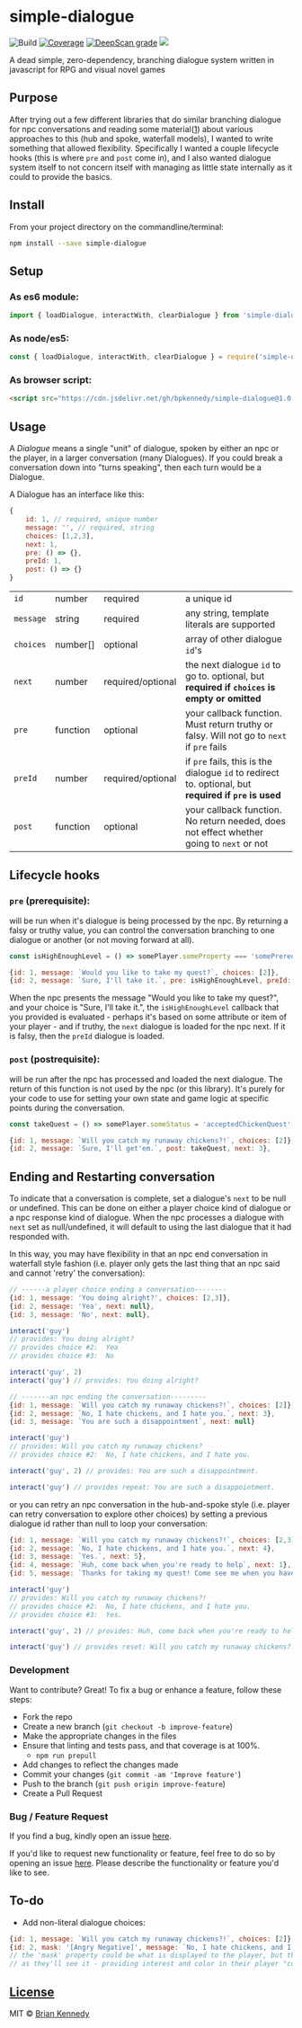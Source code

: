 # simple-dialogue
![Build](https://github.com/bpkennedy/simple-dialogue/actions/workflows/test.yml/badge.svg)
[![Coverage](https://api.codeclimate.com/v1/badges/49fc150e78f4127c02a1/test_coverage)](https://codeclimate.com/github/bpkennedy/simple-dialogue/test_coverage)
[![DeepScan grade](https://deepscan.io/api/teams/15720/projects/18948/branches/477054/badge/grade.svg)](https://deepscan.io/dashboard#view=project&tid=15720&pid=18948&bid=477054)
![](https://img.shields.io/badge/gzip%20size-1349%20Bytes-brightgreen.svg)

A dead simple, zero-dependency, branching dialogue system written in javascript for RPG and visual novel games

## Purpose
After trying out a few different libraries that do similar branching dialogue
for npc conversations and reading some material([1]) about various approaches
to this (hub and spoke, waterfall models), I wanted to write something that allowed
flexibility. Specifically I wanted a couple lifecycle hooks
(this is where `pre` and `post` come in), and I also wanted dialogue system itself
to not concern itself with managing as little state internally as it could to provide
the basics.

[1]: [https://www.gamedeveloper.com/design/branching-conversation-systems-and-the-working-writer-part-1-introduction](https://www.gamedeveloper.com/design/branching-conversation-systems-and-the-working-writer-part-1-introduction)

## Install
From your project directory on the commandline/terminal:
```bash
npm install --save simple-dialogue
```

## Setup
### As es6 module:
```javascript
import { loadDialogue, interactWith, clearDialogue } from 'simple-dialogue'
```

### As node/es5:
```javascript
const { loadDialogue, interactWith, clearDialogue } = require('simple-dialogue')
```

### As browser script:
```html
<script src="https://cdn.jsdelivr.net/gh/bpkennedy/simple-dialogue@1.0.0/dist/compiled.browser.js"></script>
```

## Usage
A *Dialogue* means a single "unit" of dialogue, spoken by either an npc or the player, in a larger
conversation (many Dialogues). If you could break a conversation down into "turns speaking", then each turn would be 
a Dialogue.

A Dialogue has an interface like this:
```javascript
{
    id: 1, // required, unique number
    message: '', // required, string
    choices: [1,2,3],
    next: 1,
    pre: () => {},
    preId: 1,
    post: () => {}
}
```

|               |             |                   |                                                                               |
| ------------- | ----------- | ----------------- | ----------------------------------------------------------------------------- |
| `id`          | number      | required          |           a unique id                                                         |
| `message`     | string      | required          |any string, template literals are supported                                     |
| `choices`     | number[]    | optional          |    array of other dialogue `id`'s                                                |
| `next`        | number      | required/optional | the next dialogue `id` to go to. optional, but **required if `choices` is empty or omitted**   |
| `pre`         | function    | optional          | your callback function. Must return truthy or falsy. Will not go to `next` if `pre` fails  |
| `preId`       | number      | required/optional | if `pre` fails, this is the dialogue `id` to redirect to. optional, but **required if `pre` is used**     |
| `post`        | function    | optional          | your callback function. No return needed, does not effect whether going to `next` or not   |                                                                              |


## Lifecycle hooks
### `pre` (prerequisite):
will be run when it's dialogue is being processed by the npc. By returning a falsy or truthy value,
you can control the conversation branching to one dialogue or another (or not moving forward at all).
```javascript
const isHighEnoughLevel = () => somePlayer.someProperty === 'somePrerequisiteValue'

{id: 1, message: `Would you like to take my quest?`, choices: [2]},
{id: 2, message: `Sure, I'll take it.`, pre: isHighEnoughLevel, preId: 5, next: 4},
```
When the npc presents the message "Would you like to take my quest?", and your choice is
"Sure, I'll take it.", the `isHighEnoughLevel` callback that you
provided is evaluated - perhaps it's based on some attribute or item of your player - and if truthy, the `next`
dialogue is loaded for the npc next.  If it is falsy, then the `preId` dialogue is loaded. 

### `post` (postrequisite):
will be run after the npc has processed and loaded the next dialogue. The return of this function is not used by the
npc (or this library). It's purely for your code to use for setting your own state and game logic at specific points
during the conversation.
```javascript
const takeQuest = () => somePlayer.someStatus = 'acceptedChickenQuest'

{id: 1, message: `Will you catch my runaway chickens?!`, choices: [2]},
{id: 2, message: `Sure, I'll get'em.`, post: takeQuest, next: 3},
```
## Ending and Restarting conversation
To indicate that a conversation is complete, set a dialogue's `next` to be null or undefined. This can be done on
either a player choice kind of dialogue or a npc response kind of dialogue. When the npc processes a dialogue with 
`next` set as null/undefined, it will default to using the last dialogue that it had responded with.

In this way, you may have flexibility in that an npc end conversation in waterfall style fashion (i.e. player only gets the last thing
that an npc said and cannot 'retry' the conversation):
```javascript
// ------a player choice ending a conversation--------
{id: 1, message: 'You doing alright?', choices: [2,3]},
{id: 2, message: 'Yea', next: null},
{id: 3, message: 'No', next: null},

interact('guy')
// provides: You doing alright?
// provides choice #2:  Yea
// provides choice #3:  No

interact('guy', 2)
interact('guy') // provides: You doing alright?

// -------an npc ending the conversation---------
{id: 1, message: `Will you catch my runaway chickens?!`, choices: [2]},
{id: 2, message: `No, I hate chickens, and I hate you.`, next: 3},
{id: 3, message: `You are such a disappointment`, next: null}

interact('guy')
// provides: Will you catch my runaway chickens?
// provides choice #2:  No, I hate chickens, and I hate you.

interact('guy', 2) // provides: You are such a disappointment.

interact('guy') // provides repeat: You are such a disappointment.
```

or you can retry an npc conversation in the hub-and-spoke style (i.e. player can retry conversation to explore
other choices) by setting a previous dialogue id rather than null to loop your conversation:
```javascript
{id: 1, message: `Will you catch my runaway chickens?!`, choices: [2,3]},
{id: 2, message: `No, I hate chickens, and I hate you.`, next: 4},
{id: 3, message: `Yes.`, next: 5},
{id: 4, message: `Huh, come back when you're ready to help`, next: 1}, // routes back to beginning
{id: 5, message: `Thanks for taking my quest! Come see me when you have it finished!`, next: null},

interact('guy')
// provides: Will you catch my runaway chickens?!
// provides choice #2:  No, I hate chickens, and I hate you.
// provides choice #3:  Yes.

interact('guy', 2) // provides: Huh, come back when you're ready to help

interact('guy') // provides reset: Will you catch my runaway chickens?!
```

### Development
Want to contribute? Great! To fix a bug or enhance a feature, follow these steps:

- Fork the repo
- Create a new branch (`git checkout -b improve-feature`)
- Make the appropriate changes in the files
- Ensure that linting and tests pass, and that coverage is at 100%.
  - `npm run prepull`
- Add changes to reflect the changes made
- Commit your changes (`git commit -am 'Improve feature'`)
- Push to the branch (`git push origin improve-feature`)
- Create a Pull Request

### Bug / Feature Request
If you find a bug, kindly open an issue [here](https://github.com/bpkennedy/simple-dialogue/issues/new).

If you'd like to request new functionality or feature, feel free to do so by opening an issue [here](https://github.com/bpkennedy/simple-dialogue/issues/new). Please describe the functionality or feature you'd like to see.

## To-do
- Add non-literal dialogue choices:
```javascript
{id: 1, message: `Will you catch my runaway chickens?!`, choices: [2]},
{id: 2, mask: '[Angry Negative]', message: `No, I hate chickens, and I hate you.`, next: 4},
// the 'mask' property could be what is displayed to the player, but the message is the literal line
// as they'll see it - providing interest and color in their player "coming alive".
```

## [License](https://github.com/bpkennedy/simple-dialogue/blob/main/LICENSE.md)

MIT © [Brian Kennedy](https://github.com/bpkennedy)
